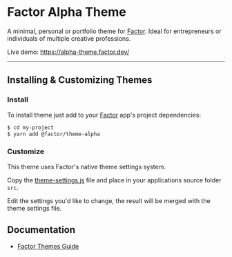 # Factor Alpha Theme

A minimal, personal or portfolio theme for [Factor](https://factor.dev/). Ideal for entrepreneurs or individuals of multiple creative professions.

Live demo: https://alpha-theme.factor.dev/

---

## Installing & Customizing Themes

### Install

To install theme just add to your [Factor](https://factor.dev/) app's project dependencies:

```bash
$ cd my-project
$ yarn add @factor/theme-alpha
```

### Customize

This theme uses Factor's native theme settings system.

Copy the [theme-settings.js](https://github.com/fiction-com/factor/blob/master/%40factor/%40themes/theme-alpha/src/theme-settings.js) file and place in your applications source folder `src`.

Edit the settings you'd like to change, the result will be merged with the theme settings file.

## Documentation

- [Factor Themes Guide](https://factor.dev/guide/themes)
